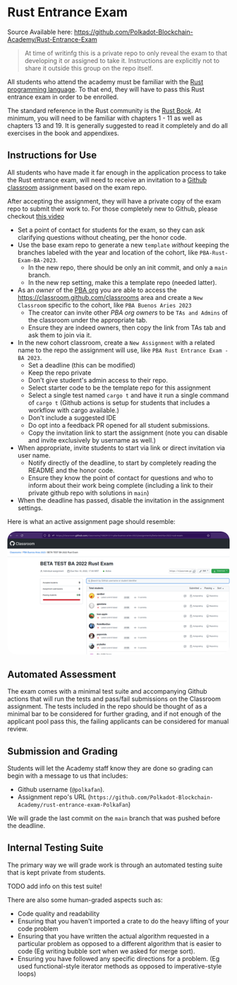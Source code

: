 # Rust Entrance Exam

Source Available here: https://github.com/Polkadot-Blockchain-Academy/Rust-Entrance-Exam

> At time of writinfg this is a private repo to only reveal the exam to that developing it or assigned to take it.
> Instructions are explicitly not to share it outside this group on the repo itself.

All students who attend the academy must be familiar with the [Rust programming language](https://rust-lang.org/).
To that end, they will have to pass this Rust entrance exam in order to be enrolled.

The standard reference in the Rust community is the [Rust Book](https://doc.rust-lang.org/book/).
At minimum, you will need to be familiar with chapters 1 - 11 as well as chapters 13 and 19.
It is generally suggested to read it completely and do all exercises in the book and appendixes.

## Instructions for Use

All students who have made it far enough in the application process to take the Rust entrance exam, will need to receive an invitation to a [Github classroom](https://classroom.github.com/) assignment based on the exam repo.

After accepting the assignment, they will have a private copy of the exam repo to submit their work to.
For those completely new to Github, please checkout [this video](https://www.youtube-nocookie.com/embed/10krMetDSWs)

- Set a point of contact for students for the exam, so they can ask clarifying questions without cheating, per the honor code.
- Use the base exam repo to generate a new `template` _without_ keeping the branches labeled with the year and location of the cohort, like `PBA-Rust-Exam-BA-2023`.
  - In the new repo, there should be only an init commit, and only a `main` branch.
  - In the new rep setting, make this a template repo (needed latter).
- As an _owner_ of the [PBA org](https://github.com/Polkadot-Blockchain-Academy/) you are able to access the https://classroom.github.com/classrooms area and create a `New Classroom` specific to the cohort, like `PBA Buenos Aries 2023`
  - The creator can invite other _PBA org owners_ to be `TAs and Admins` of the classroom under the appropriate tab.
  - Ensure they are indeed owners, then copy the link from TAs tab and ask them to join via it.
- In the new cohort classroom, create a `New Assignment` with a related name to the repo the assignment will use, like `PBA Rust Entrance Exam - BA 2023`.
  - Set a deadline (this can be modified)
  - Keep the repo private
  - Don't give student's admin access to their repo.
  - Select starter code to be the template repo for this assignment
  - Select a single test named `cargo t` and have it run a single command of `cargo t` (Github actions is setup for students that includes a workflow with cargo available.)
  - Don't include a suggested IDE
  - Do opt into a feedback PR opened for all student submissions.
  - Copy the invitation link to start the assignment (note you can disable and invite exclusively by username as well.)
- When appropriate, invite students to start via link or direct invitation via user name.
  - Notify directly of the deadline, to start by completely reading the README and the honor code.
  - Ensure they know the point of contact for questions and who to inform about their work being complete (including a link to their private github repo with solutions in `main`)
- When the deadline has passed, disable the invitation in the assignment settings.

Here is what an active assignment page should resemble:

<img src="./img/gh-classroom.png" style="width: 800px; border-radius: 20px;">


## Automated Assessment

The exam comes with a minimal test suite and accompanying Github actions that will run the tests and pass/fail submissions on the Classroom assignment.
The tests included in the repo should be thought of as a minimal bar to be considered for further grading, and if not enough of the applicant pool pass this, the failing applicants can be considered for manual review.

## Submission and Grading

Students will let the Academy staff know they are done so grading can begin with a message to us that includes:

- Github username (`@polkafan`).
- Assignment repo's URL (`https://github.com/Polkadot-Blockchain-Academy/rust-entrance-exam-PolkaFan`)

We will grade the last commit on the `main` branch that was pushed before the deadline.

## Internal Testing Suite

The primary way we will grade work is through an automated testing suite that is kept private from students.

TODO add info on this test suite!

There are also some human-graded aspects such as:

- Code quality and readability
- Ensuring that you haven't imported a crate to do the heavy lifting of your code problem
- Ensuring that you have written the actual algorithm requested in a particular problem as opposed to a different algorithm that is easier to code (Eg writing bubble sort when we asked for merge sort).
- Ensuring you have followed any specific directions for a problem.
  (Eg used functional-style iterator methods as opposed to imperative-style loops)
